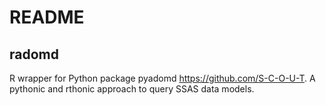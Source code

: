 README
================

## radomd

R wrapper for Python package pyadomd <https://github.com/S-C-O-U-T>. A
pythonic and rthonic approach to query SSAS data models.
